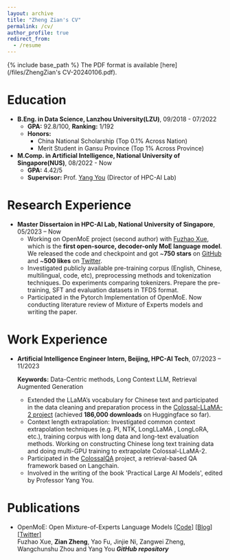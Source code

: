 ```yaml
---
layout: archive
title: "Zheng Zian's CV"
permalink: /cv/
author_profile: true
redirect_from:
  - /resume
---
```


{% include base_path %}
The PDF format is available [here](/files/ZhengZian's CV-20240106.pdf).

Education
======
* **B.Eng. in Data Science, Lanzhou University(LZU)**, 09/2018 - 07/2022
  * **GPA:** 92.8/100, **Ranking:** 1/192
  * **Honors:**
    * China National Scholarship (Top 0.1% Across Nation)
    * Merit Student in Gansu Province (Top 1% Across Province)
* **M.Comp. in Artificial Intelligence, National University of Singapore(NUS)**, 08/2022 - Now
  * **GPA:** 4.42/5
  * **Supervisor:** Prof. [Yang You](https://www.comp.nus.edu.sg/~youy/) (Director of HPC-AI Lab)

Research Experience
======
* **Master Dissertaion in HPC-AI Lab, National University of Singapore**, 05/2023 – Now
  * Working on OpenMoE project (second author) with [Fuzhao Xue](https://xuefuzhao.github.io), which is the **first open-source, decoder-only MoE language model**. We released the code and checkpoint and got ~**750 stars** on [GitHub](https://github.com/XueFuzhao/OpenMoE) and ~**500 likes** on [Twitter](https://twitter.com/xuefz/status/1693696988611739947?s=61&t=shUN33SHHFV3CuEuz26WcA).
  * Investigated publicly available pre-training corpus (English, Chinese, multilingual, code, etc), preprocessing methods and tokenization techniques. Do experiments comparing tokenizers. Prepare the pre-training, SFT and evaluation datasets in TFDS format.
  * Participated in the Pytorch Implementation of OpenMoE. Now conducting literature review of Mixture of Experts models and writing the paper.


Work Experience
======

* **Artificial Intelligence Engineer Intern, Beijing, HPC-AI Tech**, 07/2023 – 11/2023

  **Keywords:** Data-Centric methods, Long Context LLM, Retrieval Augmented Generation

  * Extended the LLaMA’s vocabulary for Chinese text and participated in the data cleaning and preparation process in the [Colossal-LLaMA-2 project](https://huggingface.co/hpcai-tech/Colossal-LLaMA-2-7b-base) (achieved **186,000 downloads** on Huggingface so far).
  * Context length extrapolation: Investigated common context extrapolation techniques (e.g. PI, NTK, LongLLaMA , LongLoRA, etc.), training corpus with long data and long-text evaluation methods. Working on constructing Chinese long text training data and doing multi-GPU training to extrapolate Colossal-LLaMA-2.
  * Participated in the [ColossalQA](https://github.com/hpcaitech/ColossalAI/tree/main/applications/ColossalQA) project, a retrieval-based QA framework based on Langchain.
  * Involved in the writing of the book 'Practical Large AI Models', edited by Professor Yang You.

Publications
======
  * OpenMoE: Open Mixture-of-Experts Language Models [[Code]](https://github.com/XueFuzhao/OpenMoE) [[Blog]](https://www.notion.so/Aug-2023-OpenMoE-v0-2-Release-43808efc0f5845caa788f2db52021879) [[Twitter]](https://x.com/XueFz/status/1693696988611739947?s=20) \
    Fuzhao Xue, **Zian Zheng**, Yao Fu, Jinjie Ni, Zangwei Zheng, Wangchunshu Zhou and Yang You
    ***GitHub repository***
